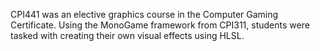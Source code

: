 CPI441 was an elective graphics course in the Computer Gaming Certificate. Using the MonoGame framework from CPI311, students were tasked with creating their own visual effects using HLSL.